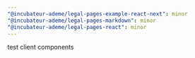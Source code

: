 ```yaml
---
"@incubateur-ademe/legal-pages-example-react-next": minor
"@incubateur-ademe/legal-pages-markdown": minor
"@incubateur-ademe/legal-pages-react": minor
---
```


test client components
